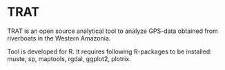TRAT
====

TRAT is an open source analytical tool to analyze GPS-data obtained from riverboats in the Western Amazonia. 

Tool is developed for R. It requires following R-packages to be installed: 
muste, sp, maptools, rgdal, ggplot2, plotrix.

